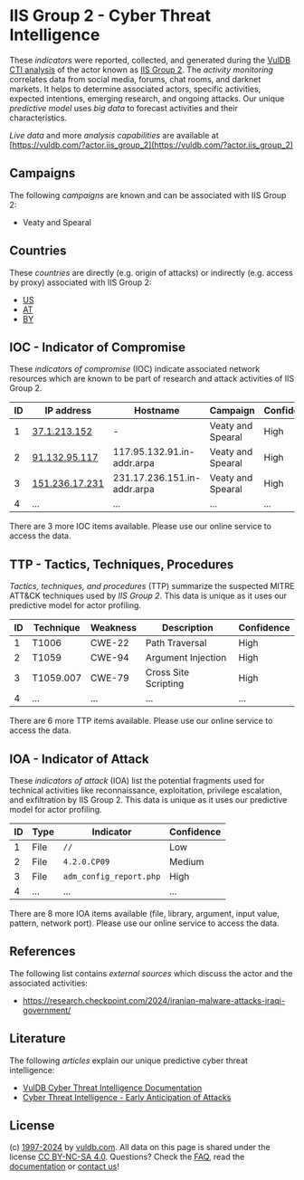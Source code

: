 # IIS Group 2 - Cyber Threat Intelligence

These _indicators_ were reported, collected, and generated during the [VulDB CTI analysis](https://vuldb.com/?kb.cti) of the actor known as [IIS Group 2](https://vuldb.com/?actor.iis_group_2). The _activity monitoring_ correlates data from social media, forums, chat rooms, and darknet markets. It helps to determine associated actors, specific activities, expected intentions, emerging research, and ongoing attacks. Our unique _predictive model_ uses _big data_ to forecast activities and their characteristics.

_Live data_ and more _analysis capabilities_ are available at [https://vuldb.com/?actor.iis_group_2](https://vuldb.com/?actor.iis_group_2)

## Campaigns

The following _campaigns_ are known and can be associated with IIS Group 2:

* Veaty and Spearal

## Countries

These _countries_ are directly (e.g. origin of attacks) or indirectly (e.g. access by proxy) associated with IIS Group 2:

* [US](https://vuldb.com/?country.us)
* [AT](https://vuldb.com/?country.at)
* [BY](https://vuldb.com/?country.by)

## IOC - Indicator of Compromise

These _indicators of compromise_ (IOC) indicate associated network resources which are known to be part of research and attack activities of IIS Group 2.

ID | IP address | Hostname | Campaign | Confidence
-- | ---------- | -------- | -------- | ----------
1 | [37.1.213.152](https://vuldb.com/?ip.37.1.213.152) | - | Veaty and Spearal | High
2 | [91.132.95.117](https://vuldb.com/?ip.91.132.95.117) | 117.95.132.91.in-addr.arpa | Veaty and Spearal | High
3 | [151.236.17.231](https://vuldb.com/?ip.151.236.17.231) | 231.17.236.151.in-addr.arpa | Veaty and Spearal | High
4 | ... | ... | ... | ...

There are 3 more IOC items available. Please use our online service to access the data.

## TTP - Tactics, Techniques, Procedures

_Tactics, techniques, and procedures_ (TTP) summarize the suspected MITRE ATT&CK techniques used by _IIS Group 2_. This data is unique as it uses our predictive model for actor profiling.

ID | Technique | Weakness | Description | Confidence
-- | --------- | -------- | ----------- | ----------
1 | T1006 | CWE-22 | Path Traversal | High
2 | T1059 | CWE-94 | Argument Injection | High
3 | T1059.007 | CWE-79 | Cross Site Scripting | High
4 | ... | ... | ... | ...

There are 6 more TTP items available. Please use our online service to access the data.

## IOA - Indicator of Attack

These _indicators of attack_ (IOA) list the potential fragments used for technical activities like reconnaissance, exploitation, privilege escalation, and exfiltration by IIS Group 2. This data is unique as it uses our predictive model for actor profiling.

ID | Type | Indicator | Confidence
-- | ---- | --------- | ----------
1 | File | `//` | Low
2 | File | `4.2.0.CP09` | Medium
3 | File | `adm_config_report.php` | High
4 | ... | ... | ...

There are 8 more IOA items available (file, library, argument, input value, pattern, network port). Please use our online service to access the data.

## References

The following list contains _external sources_ which discuss the actor and the associated activities:

* https://research.checkpoint.com/2024/iranian-malware-attacks-iraqi-government/

## Literature

The following _articles_ explain our unique predictive cyber threat intelligence:

* [VulDB Cyber Threat Intelligence Documentation](https://vuldb.com/?kb.cti)
* [Cyber Threat Intelligence - Early Anticipation of Attacks](https://www.scip.ch/en/?labs.20201022)

## License

(c) [1997-2024](https://vuldb.com/?kb.changelog) by [vuldb.com](https://vuldb.com/?kb.about). All data on this page is shared under the license [CC BY-NC-SA 4.0](https://creativecommons.org/licenses/by-nc-sa/4.0/). Questions? Check the [FAQ](https://vuldb.com/?kb.faq), read the [documentation](https://vuldb.com/?kb) or [contact us](https://vuldb.com/?contact)!
